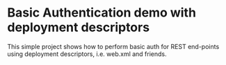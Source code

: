 Basic Authentication demo with deployment descriptors
====================================================

This simple project shows how to perform basic auth for REST end-points using deployment descriptors, i.e. web.xml and friends.

